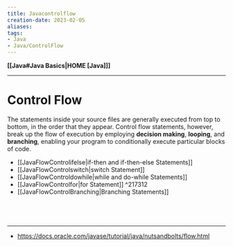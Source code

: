 ```yaml
---
title: Javacontrolflow
creation-date: 2023-02-05
aliases:
tags:
- Java
- Java/ControlFlow
---
```

**[[Java#Java Basics|HOME [Java]]]**

---
# Control Flow
The statements inside your source files are generally executed from top to bottom, in the order that they appear. Control flow statements, however, break up the flow of execution by employing **decision making**, **looping**, and **branching**, enabling your program to conditionally execute particular blocks of code.
- [[JavaFlowControlifelse|if-then and if-then-else Statements]]
- [[JavaFlowControlswitch|switch Statement]]
- [[JavaFlowControldowhile|while and do-while Statements]]
- [[JavaFlowControlfor|for Statement]] ^217312
- [[JavaFlowControlBranching|Branching Statements]]

<br>

# 
---
- https://docs.oracle.com/javase/tutorial/java/nutsandbolts/flow.html